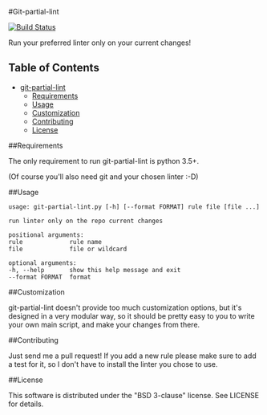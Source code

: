 #Git-partial-lint

[![Build Status](https://travis-ci.org/hugoArregui/git-partial-lint.png)](https://travis-ci.org/hugoArregui/git-partial-lint.)

Run your preferred linter only on your current changes!

## Table of Contents

- [git-partial-lint](#)
  - [Requirements](#requirements)
  - [Usage](#usage)
  - [Customization](#customization)
  - [Contributing](#contributing)
  - [License](#license)

<a name="requirements"></a>
##Requirements

The only requirement to run git-partial-lint is python 3.5+.

(Of course you'll also need git and your chosen linter :-D)

<a name="usage"></a>
##Usage

```
usage: git-partial-lint.py [-h] [--format FORMAT] rule file [file ...]

run linter only on the repo current changes

positional arguments:
rule             rule name
file             file or wildcard

optional arguments:
-h, --help       show this help message and exit
--format FORMAT  format
```
<a name="customization"></a>
##Customization

git-partial-lint doesn't provide too much customization options, but it's
designed in a very modular way, so it should be pretty easy to you to write
your own main script, and make your changes from there.

<a name="contributing"></a>
##Contributing

Just send me a pull request! If you add a new rule please make sure to add
a test for it, so I don't have to install the linter you chose to use.

<a name="license"></a>
##License

This software is distributed under the "BSD 3-clause" license. See LICENSE for details.
